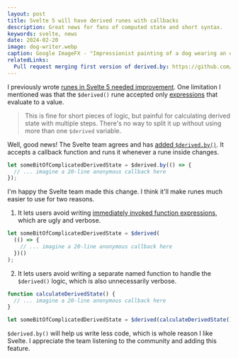 ```yaml
---
layout: post
title: Svelte 5 will have derived runes with callbacks
description: Great news for fans of computed state and short syntax.
keywords: svelte, news
date: 2024-02-20
image: dog-writer.webp
caption: Google ImageFX - "Impressionist painting of a dog wearing an orange cape writing in the library. The dog looks happy."
relatedLinks:
  Pull request merging first version of derived.by: https://github.com/sveltejs/svelte/pull/10240
---
```


<script>
  import {base} from '$app/paths';
</script>

I previously wrote [runes in Svelte 5 needed improvement]({base}/blog/svelte-5-runes-impressions). One limitation I mentioned was that the `$derived()` rune accepted only [expressions](https://developer.mozilla.org/en-US/docs/Web/JavaScript/Guide/Expressions_and_Operators) that evaluate to a value.

> This is fine for short pieces of logic, but painful for calculating derived state with multiple steps. There's no way to split it up without using more than one `$derived` variable.

Well, good news! The Svelte team agrees and has [added `$derived.by()`](https://github.com/sveltejs/svelte/pull/10240). It accepts a callback function and runs it whenever a rune inside changes.

```typescript
let someBitOfComplicatedDerivedState = $derived.by(() => {
  // ... imagine a 20-line anonymous callback here
});
```

I'm happy the Svelte team made this change. I think it'll make runes much easier to use for two reasons.

1. It lets users avoid writing [immediately invoked function expressions](https://developer.mozilla.org/en-US/docs/Glossary/IIFE), which are ugly and verbose.

```typescript
let someBitOfComplicatedDerivedState = $derived(
  (() => {
    // ... imagine a 20-line anonymous callback here
  })()
);
```

2. It lets users avoid writing a separate named function to handle the `$derived()` logic, which is also unnecessarily verbose.

```typescript
function calculateDerivedState() {
  // ... imagine a 20-line anonymous callback here
}

let someBitOfComplicatedDerivedState = $derived(calculateDerivedState());
```

`$derived.by()` will help us write less code, which is whole reason I like Svelte. I appreciate the team listening to the community and adding this feature.
